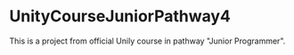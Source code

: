 # UnityCourseJuniorPathway4

This is a project from official Unily course in pathway "Junior Programmer".
